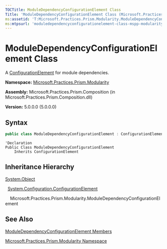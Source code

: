 ```yaml
---
TOCTitle: ModuleDependencyConfigurationElement Class
Title: 'ModuleDependencyConfigurationElement Class (Microsoft.Practices.Prism.Modularity)'
ms:assetid: 'T:Microsoft.Practices.Prism.Modularity.ModuleDependencyConfigurationElement'
ms:mtpsurl: 'moduledependencyconfigurationelement-class-mspp-modularity.md'
---
```


# ModuleDependencyConfigurationElement Class

A [ConfigurationElement](http://msdn.microsoft.com/en-us/library/kyx77cz3) for module dependencies.

**Namespace:** [Microsoft.Practices.Prism.Modularity](/patterns-practices/reference/mspp-modularity-namespace)

**Assembly:** Microsoft.Practices.Prism.Composition (in Microsoft.Practices.Prism.Composition.dll)

**Version:** 5.0.0.0 (5.0.0.0)

## Syntax

```C#
public class ModuleDependencyConfigurationElement : ConfigurationElement
```
```VB
'Declaration
Public Class ModuleDependencyConfigurationElement
	Inherits ConfigurationElement
```

## Inheritance Hierarchy

[System.Object](http://msdn.microsoft.com/en-us/library/e5kfa45b)

  [System.Configuration.ConfigurationElement](http://msdn.microsoft.com/en-us/library/kyx77cz3)
  
    Microsoft.Practices.Prism.Modularity.ModuleDependencyConfigurationElement

## See Also
[ModuleDependencyConfigurationElement Members](/patterns-practices/reference/moduledependencyconfigurationelement-members-mspp-modularity)

[Microsoft.Practices.Prism.Modularity Namespace](/patterns-practices/reference/mspp-modularity-namespace)
